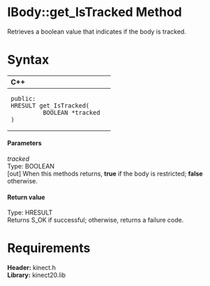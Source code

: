 IBody::get\_IsTracked Method  
============================  

Retrieves a boolean value that indicates if the body is tracked. <span id="syntaxSection"></span>

Syntax  
======  

<table>
<colgroup>
<col width="100%" />
</colgroup>
<thead>
<tr class="header">
<th align="left">C++</th>
</tr>
</thead>
<tbody>
<tr class="odd">
<td align="left"><pre><code>public:  
HRESULT get_IsTracked(  
         BOOLEAN *tracked  
)</code></pre></td>
</tr>
</tbody>
</table>

<span id="ID4EG"></span>
#### Parameters  

*tracked*    
Type: BOOLEAN  
[out] When this methods returns, **true** if the body is restricted; **false** otherwise.  

<span id="ID4EP"></span>
#### Return value  

Type: HRESULT  
Returns S\_OK if successful; otherwise, returns a failure code.  

<span id="requirements"></span>

Requirements  
============  

**Header:** kinect.h  
**Library:** kinect20.lib  



<!--Please do not edit the data in the comment block below.-->
<!--
TOCTitle : get_IsTracked Method
RLTitle : IBody::get_IsTracked Method
KeywordK : get_IsTracked method
KeywordK : IBody::get_IsTracked method
KeywordF : IBody::get_IsTracked
KeywordF : get_IsTracked
KeywordF : Microsoft.Kinect.kinect.IBody.get_IsTracked(BOOLEAN@)
KeywordA : M:Microsoft.Kinect.kinect.IBody.get_IsTracked(BOOLEAN@)
AssetID : M:Microsoft.Kinect.kinect.IBody.get_IsTracked(BOOLEAN@)
Locale : en-us
CommunityContent : 1
APIType : Managed
APILocation : 
APIName : Microsoft.Kinect.kinect.IBody::get_IsTracked
TargetOS : Windows
TopicType : kbSyntax
DevLang : C++
DocSet : K4Wv2
ProjType : K4Wv2Proj
Technology : Kinect for Windows
Product : Kinect for Windows SDK v2
productversion : 20
-->
